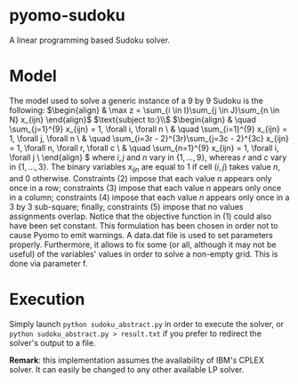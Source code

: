 # pyomo-sudoku

A linear programming based Sudoku solver.

# Model

The model used to solve a generic instance of a 9 by 9 Sudoku is the following:
$\begin{align}
    & \max z = \sum_{i \in I}\sum_{j \in J}\sum_{n \in N} x_{ijn}        
\end{align}$
$\text{subject to:}\\$
$\begin{align}
    & \quad \sum_{j=1}^{9} x_{ijn} = 1, \forall i, \forall n   \\
    & \quad \sum_{i=1}^{9} x_{ijn} = 1, \forall j, \forall n   \\
    & \quad \sum_{i=3r - 2}^{3r}\sum_{j=3c - 2}^{3c} x_{ijn} = 1, \forall n, \forall r, \forall c   \\
    & \quad \sum_{n=1}^{9} x_{ijn} = 1, \forall i, \forall j   \\
\end{align}
$
where $i, j$ and $n$ vary in $\{1, \dots ,9\}$, whereas $r$ and $c$ vary in $\{1, \dots ,3\}$.
The binary variables $x_{ijn}$ are equal to $1$ if cell $(i, j)$ takes value $n$, and $0$ otherwise.
Constraints $(2)$ impose that each value $n$ appears only once in a row; constraints $(3)$ impose that each value $n$ appears only once in a column; constraints $(4)$ impose that each value $n$ appears only once in a $3$ by $3$ sub-square; finally, constraints $(5)$ impose that no values assignments overlap.
Notice that the objective function in $(1)$ could also have been set constant. This formulation has been chosen in order not to cause Pyomo to emit warnings.
A data.dat file is used to set parameters properly. Furthermore, it allows to fix some (or all, although it may not be useful) of the variables' values in order to solve a non-empty grid. This is done via parameter f.

# Execution

Simply launch `python sudoku_abstract.py` in order to execute the solver, or `python sudoku_abstract.py > result.txt` if you prefer to redirect the solver's output to a file.

**Remark**: this implementation assumes the availability of IBM's CPLEX solver. It can easily be changed to any other available LP solver.